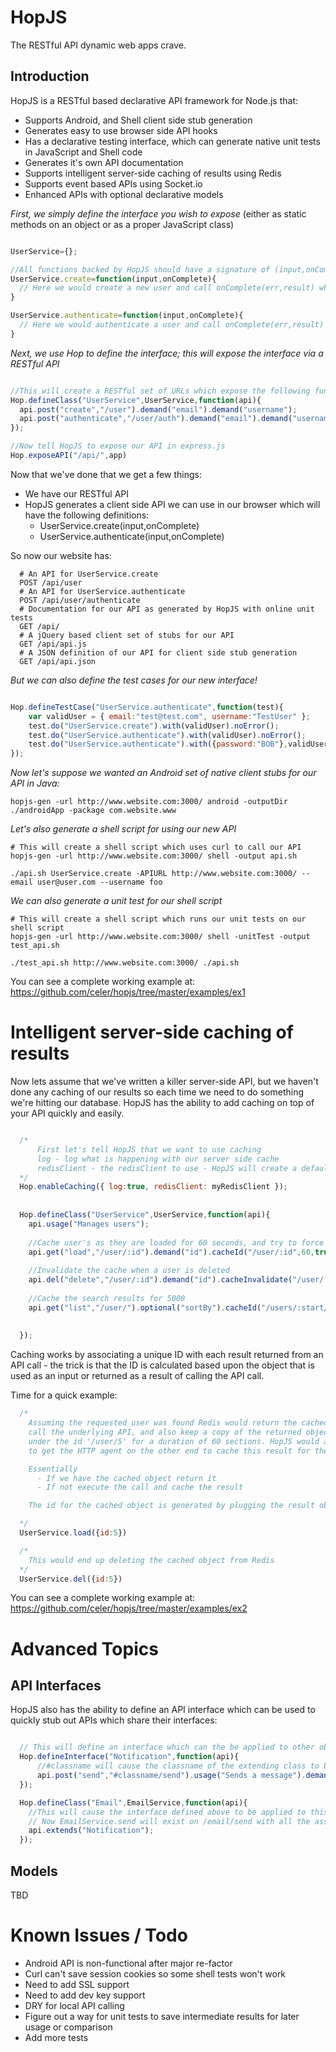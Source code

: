 # HopJS 

The RESTful API dynamic web apps crave.

## Introduction

HopJS is a RESTful based declarative API framework for Node.js that:
  * Supports Android, and Shell client side stub generation
  * Generates easy to use browser side API hooks
  * Has a declarative testing interface, which can generate native unit tests in JavaScript and Shell code
  * Generates it's own API documentation
  * Supports intelligent server-side caching of results using Redis
  * Supports event based APIs using Socket.io 
  * Enhanced APIs with optional declarative models

*First, we simply define the interface you wish to expose*
(either as static methods on an object or as a proper JavaScript class)
```javascript

UserService={};

//All functions backed by HopJS should have a signature of (input,onComplete,request)
UserService.create=function(input,onComplete){
  // Here we would create a new user and call onComplete(err,result) when were done
}

UserService.authenticate=function(input,onComplete){
  // Here we would authenticate a user and call onComplete(err,result) when were done
}

```
*Next, we use Hop to define the interface; this will expose the interface via a RESTful API*

```javascript

//This will create a RESTful set of URLs which expose the following functions:
Hop.defineClass("UserService",UserService,function(api){
  api.post("create","/user").demand("email").demand("username");
  api.post("authenticate","/user/auth").demand("email").demand("username");
});

//Now tell HopJS to expose our API in express.js
Hop.exposeAPI("/api/",app)

```

Now that we've done that we get a few things:
 * We have our RESTful API
 * HopJS generates a client side API we can use in our browser which will have the following definitions:
   * UserService.create(input,onComplete)
   * UserService.authenticate(input,onComplete)

So now our website has:
```shell
  # An API for UserService.create 
  POST /api/user
  # An API for UserService.authenticate
  POST /api/user/authenticate
  # Documentation for our API as generated by HopJS with online unit tests
  GET /api/ 
  # A jQuery based client set of stubs for our API
  GET /api/api.js
  # A JSON definition of our API for client side stub generation
  GET /api/api.json
```

*But we can also define the test cases for our new interface!*

```javascript

Hop.defineTestCase("UserService.authenticate",function(test){
    var validUser = { email:"test@test.com", username:"TestUser" };
    test.do("UserService.create").with(validUser).noError();
    test.do("UserService.authenticate").with(validUser).noError();
    test.do("UserService.authenticate").with({password:"BOB"},validUser).hasError(/Permission denied/);
});

```
*Now let's suppose we wanted an Android set of native client stubs for our API in Java:*

```shell
hopjs-gen -url http://www.website.com:3000/ android -outputDir ./androidApp -package com.website.www
```

*Let's also generate a shell script for using our new API*

```shell
# This will create a shell script which uses curl to call our API
hopjs-gen -url http://www.website.com:3000/ shell -output api.sh

./api.sh UserService.create -APIURL http://www.website.com:3000/ --email user@user.com --username foo
```
*We can also generate a unit test for our shell script*
```shell
# This will create a shell script which runs our unit tests on our shell script
hopjs-gen -url http://www.website.com:3000/ shell -unitTest -output test_api.sh

./test_api.sh http://www.website.com:3000/ ./api.sh

```
You can see a complete working example at: https://github.com/celer/hopjs/tree/master/examples/ex1

# Intelligent server-side caching of results

Now lets assume that we've written a killer server-side API, but we haven't done any caching of our results so each 
time we need to do something we're hitting our database. HopJS has the ability to add caching on top of your API quickly
and easily.

```javascript

  /* 
      First let's tell HopJS that we want to use caching  
      log - log what is happening with our server side cache
      redisClient - the redisClient to use - HopJS will create a default one if not specified
  */
  Hop.enableCaching({ log:true, redisClient: myRedisClient });
 
   
  Hop.defineClass("UserService",UserService,function(api){
    api.usage("Manages users");
   
    //Cache user's as they are loaded for 60 seconds, and try to force the client to cache the results as well!
    api.get("load","/user/:id").demand("id").cacheId("/user/:id",60,true);
   
    //Invalidate the cache when a user is deleted 
    api.del("delete","/user/:id").demand("id").cacheInvalidate("/user/:id");
    
    //Cache the search results for 5000
    api.get("list","/user/").optional("sortBy").cacheId("/users/:start/:size/",5000).demand("start").demand("size");
    
    
  });

```

Caching works by associating a unique ID with each result returned from an API call - the trick is that the ID is calculated based upon the object that is used as an input or returned as a result of calling the API call. 

Time for a quick example:


```javascript
  /* 
    Assuming the requested user was found Redis would return the cached object, otherwise HopJS would
    call the underlying API, and also keep a copy of the returned object
    under the id '/user/5' for a duration of 60 sections. HopJS would also add all the extra headers
    to get the HTTP agent on the other end to cache this result for the specified duration as well!

    Essentially
      - If we have the cached object return it
      - If not execute the call and cache the result 

    The id for the cached object is generated by plugging the result objects properties into "/user/:id" to compute "/user/5"

  */
  UserService.load({id:5}) 

  /*
    This would end up deleting the cached object from Redis
  */
  UserService.del({id:5})
```

You can see a complete working example at: https://github.com/celer/hopjs/tree/master/examples/ex2

# Advanced Topics

## API Interfaces

HopJS also has the ability to define an API interface which can be used to quickly stub out APIs which share their interfaces:

```javascript

  // This will define an interface which can the be applied to other objects later
  Hop.defineInterface("Notification",function(api){
      //#classname will cause the classname of the extending class to be substituted into the path
      api.post("send","#classname/send").usage("Sends a message").demand("msg").demand("subject").demand("to");
  });

  Hop.defineClass("Email",EmailService,function(api){
    //This will cause the interface defined above to be applied to this object
    // Now EmailService.send will exist on /email/send with all the associated demands, etc.
    api.extends("Notification");
  });  

```
## Models

TBD

# Known Issues / Todo
 - Android API is non-functional after major re-factor
 - Curl can't save session cookies so some shell tests won't work
 - Need to add SSL support
 - Need to add dev key support
 - DRY for local API calling
 - Figure out a way for unit tests to save intermediate results for later usage or comparison
 - Add more tests


